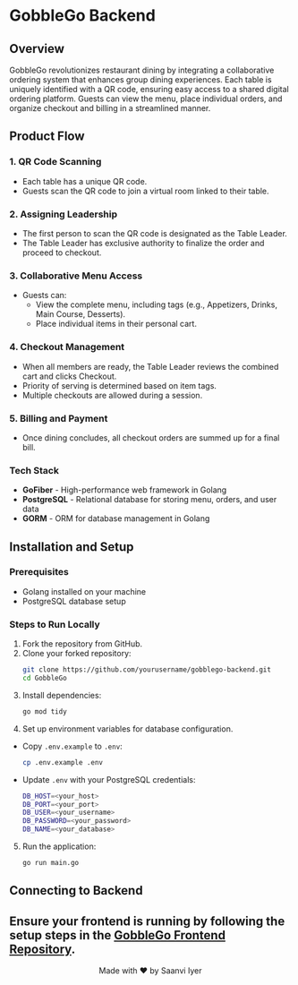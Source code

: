 # GobbleGo Backend

## Overview
GobbleGo revolutionizes restaurant dining by integrating a collaborative ordering system that enhances group dining experiences. Each table is uniquely identified with a QR code, ensuring easy access to a shared digital ordering platform. Guests can view the menu, place individual orders, and organize checkout and billing in a streamlined manner.

## Product Flow

### 1. QR Code Scanning
- Each table has a unique QR code.
- Guests scan the QR code to join a virtual room linked to their table.

### 2. Assigning Leadership
- The first person to scan the QR code is designated as the Table Leader.
- The Table Leader has exclusive authority to finalize the order and proceed to checkout.

### 3. Collaborative Menu Access
- Guests can:
  - View the complete menu, including tags (e.g., Appetizers, Drinks, Main Course, Desserts).
  - Place individual items in their personal cart.

### 4. Checkout Management
- When all members are ready, the Table Leader reviews the combined cart and clicks Checkout.
- Priority of serving is determined based on item tags.
- Multiple checkouts are allowed during a session.

### 5. Billing and Payment
- Once dining concludes, all checkout orders are summed up for a final bill.

### Tech Stack
- **GoFiber** - High-performance web framework in Golang
- **PostgreSQL** - Relational database for storing menu, orders, and user data
- **GORM** - ORM for database management in Golang

## Installation and Setup

### Prerequisites
- Golang installed on your machine
- PostgreSQL database setup

### Steps to Run Locally
1. Fork the repository from GitHub.
2. Clone your forked repository:
   ```sh
   git clone https://github.com/yourusername/gobblego-backend.git
   cd GobbleGo
   ```
3. Install dependencies:
   ```sh
   go mod tidy
   ```
4. Set up environment variables for database configuration.
- Copy `.env.example` to `.env`:
   ```sh
   cp .env.example .env
   ```
- Update `.env` with your PostgreSQL credentials:
   ```sh
   DB_HOST=<your_host>
   DB_PORT=<your_port>
   DB_USER=<your_username>
   DB_PASSWORD=<your_password>
   DB_NAME=<your_database>
   ```
5. Run the application:
   ```sh
   go run main.go
   ```
## Connecting to Backend
Ensure your frontend is running by following the setup steps in the **[GobbleGo Frontend Repository](https://github.com/saanvi-iyer/gobblego/frontend)**.
---
<p align="center">Made with ❤️ by Saanvi Iyer</p>
